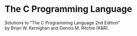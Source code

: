 # The C Programming Language

Solutions to "The C Programming Language 2nd Edition"  
by Brian W. Kernighan and Dennis M. Ritchie (K&R).
